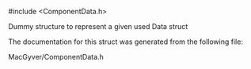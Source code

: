 <div id="struct_macgyver_1_1_components_1_1_component_data">

</div>

<span id="struct_macgyver_1_1_components_1_1_component_data"
label="struct_macgyver_1_1_components_1_1_component_data"></span>

\#include $<$ComponentData.h$>$

Dummy structure to represent a given used Data struct

The documentation for this struct was generated from the following file:

<div class="DoxyCompactItemize">

MacGyver/ComponentData.h

</div>
